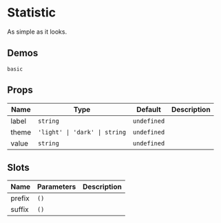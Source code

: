 # Statistic
As simple as it looks.
## Demos
```demo
basic
```
## Props
|Name|Type|Default|Description|
|-|-|-|-|
|label|`string`|`undefined`||
|theme|`'light' \| 'dark' \| string`|`undefined`||
|value|`string`|`undefined`||

## Slots
|Name|Parameters|Description|
|-|-|-|
|prefix|`()`||
|suffix|`()`||